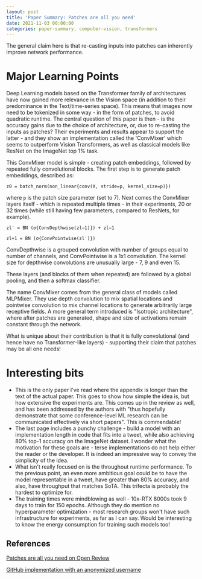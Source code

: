 ```yaml
---
layout: post
title: 'Paper Summary: Patches are all you need'
date: 2021-11-03 00:00:00
categories: paper-summary, computer-vision, transformers
---
```


The general claim here is that re-casting inputs into patches can inherently improve network performance.

Major Learning Points
======

Deep Learning models based on the Transformer family of architectures have now gained more relevance in the Vision space (in addition to their predominance in the Text/time-series space). This means that images now need to be tokenized in some way - in the form of patches, to avoid quadratic runtime. The central question of this paper is then - is the accuracy gains due to the choice of architecture, or, due to re-casting the inputs as patches? Their experiments and results appear to support the latter - and they show an implementation called the 'ConvMixer' which seems to outperform Vision Transformers, as well as classical models like ResNet on the ImageNet top 1% task. 

This ConvMixer model is simple - creating patch embeddings, followed by repeated fully convolutional blocks. The first step is to generate patch embeddings, described as:

`z0 = batch_norm(non_linear{conv(X, stride=p, kernel_size=p)})`

where `p` is the patch size parameter (set to 7). Next comes the ConvMixer layers itself - which is repeated multiple times - in their experiments, 20 or 32 times (while still having few parameters, compared to ResNets, for example).

`zl′ = BN (σ{ConvDepthwise(zl−1)}) + zl−1`

`zl+1 = BN (σ{ConvPointwise(zl′)})`

ConvDepthwise is a grouped convolution with number of groups equal to number of channels, and ConvPointwise is a 1x1 convolution. The kernel size for depthwise convolutions are unusually large - 7, 9 and even 15. 

These layers (and blocks of them when repeated) are followed by a global pooling, and then a softmax classifier. 

The name ConvMixer comes from the general class of models called MLPMixer. They use depth convolution to mix spatial locations and pointwise convolution to mix channel locations to generate arbitrarily large receptive fields. A more general term introduced is "Isotropic architecture", where after patches are generated, shape and size of activations remain constant through the network.

What is unique about their contribution is that it is fully convolutional (and hence have no Transformer-like layers) - supporting their claim that patches may be all one needs!


Interesting bits
======

* This is the only paper I've read where the appendix is longer than the text of the actual paper. This goes to show how simple the idea is, but how extensive the experiments are. This comes up in the review as well, and has been addressed by the authors with "thus hopefully demonstrate that some conference-level ML research can be communicated effectively via short papers". This is commendable!
* The last page includes a punchy challenge - build a model with an implementation length in code that fits into a tweet, while also achieving 80% top-1 accuracy on the ImageNet dataset. I wonder what the motivation for these goals are - terse implementations do not help either the reader or the developer. It is indeed an impressive way to convey the simplicity of the idea. 
* What isn't really focused on is the throughout runtime performance. To the previous point, an even more ambitious goal could be to have the model representable in a tweet, have greater than 80% accuracy, and also, have throughput that matches SoTA. This trifecta is probably the hardest to optimize for. 
* The training times were mindblowing as well - 10x-RTX 8000s took 9 days to train for 150 epochs. Although they do mention no hyperparameter optimization - most research groups won't have such infrastructure for experiments, as far as I can say. Would be interesting to know the energy consumption for training such models too!


References
------

[Patches are all you need on Open Review](https://openreview.net/forum?id=TVHS5Y4dNvM)

[GitHub implementation with an anonymized username](https://github.com/tmp-iclr/convmixer)